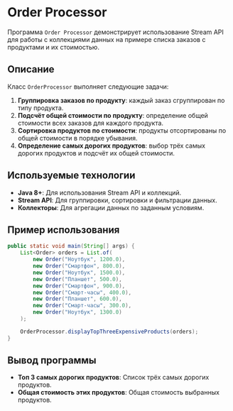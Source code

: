 
# Order Processor

Программа `Order Processor` демонстрирует использование Stream API для работы с коллекциями данных на примере списка заказов с продуктами и их стоимостью.

## Описание

Класс `OrderProcessor` выполняет следующие задачи:

1. **Группировка заказов по продукту**: каждый заказ сгруппирован по типу продукта.
2. **Подсчёт общей стоимости по продукту**: определение общей стоимости всех заказов для каждого продукта.
3. **Сортировка продуктов по стоимости**: продукты отсортированы по общей стоимости в порядке убывания.
4. **Определение самых дорогих продуктов**: выбор трёх самых дорогих продуктов и подсчёт их общей стоимости.

## Используемые технологии

- **Java 8+**: Для использования Stream API и коллекций.
- **Stream API**: Для группировки, сортировки и фильтрации данных.
- **Коллекторы**: Для агрегации данных по заданным условиям.

## Пример использования

```java
public static void main(String[] args) {
    List<Order> orders = List.of(
        new Order("Ноутбук", 1200.0),
        new Order("Смартфон", 800.0),
        new Order("Ноутбук", 1500.0),
        new Order("Планшет", 500.0),
        new Order("Смартфон", 900.0),
        new Order("Смарт-часы", 400.0),
        new Order("Планшет", 600.0),
        new Order("Смарт-часы", 300.0),
        new Order("Ноутбук", 1300.0)
    );

    OrderProcessor.displayTopThreeExpensiveProducts(orders);
}
```

## Вывод программы

- **Топ 3 самых дорогих продуктов**: Список трёх самых дорогих продуктов.
- **Общая стоимость этих продуктов**: Общая стоимость выбранных продуктов.